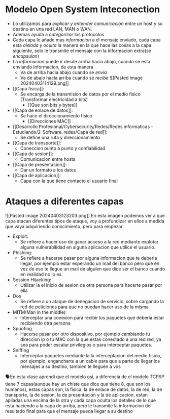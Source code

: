 # Modelo Open System Inteconection
- Lo utilizamos para *explicar y entender comunicacion* entre un host y su destino en una red LAN, MAN o WAN.
- Ademas ayuda a *categorizar* los protocolos 
- Cada capa le añade mas *informacion* a el mensaje enviado, cada capa esta *aislada y oculta* la manera en la que hace las cosas a la capa siguiente, solo le transmite el mensaje con la informacion extra(*se encapsulan*)
- La *informacion* puede ir desde arriba hacia abajo, cuando se esta enviando informacion, de esta manera
	- Va de arriba hacia abajo cuando se *envia*
	- Va de abajo hacia arriba cuando se *recibe*
 ![[Pasted image 20240403114129.png]]
- [[Capa fisica]]:
	- Se encarga de la transmision de datos por el medio fisico (Transformar electricidad a bits)
		- [[Que son bits y bytes]]
- [[Capa de enlace de datos]]:
	- Se hace el direccionamiento fisico
		- [[Direcciones MAC]]
- [[Desarrollo Profesional/Cybersecurity/Redes/Redes informaticas - Estudiando/2-Software_redes/Capa de red]]:
	- Se define una ruta y direccionamiento
- [[Capa de transporte]]:
	- Coneccion punto a punto y confiabilidad
- [[Capa de sesion]]:
	- Comunicacion entre hosts
- [[Capa de presentacion]]:
	- Dar un formato a los datos
- [[Capa de aplicacion]]:
	- Capa con la que tiene contacto el usuario final

# Ataques a diferentes capas
![[Pasted image 20240403123203.png]]
En esta imagen podemos ver a que capa atacan diferentes tipos de ataque, voy a profundizar en ellos a medida que vaya adquiriendo conocimiento, pero para empezar.
- Exploit:
	- Se refiere a hacer uso de ganar acceso a la red mediante explotar alguna vulnerabilidad en alguna aplicacion que utilice el usuario.
- Phishing:
	- Se refiere a hacerse pasar por alguna informacion que te deberia llegar, por ejemplo estar esperando un mail del banco pero que en vez de eso te llegue un mail de alguien que dice ser el banco cuando en realidad no lo es.
- Session Hijacking:
	- Utilizar la el inicio de sesion de otra persona para hacerte pasar por ella
- Dos
	- Se refiere a un ataque de denegacion de servicio, sobre cargando la red de peticiones para que no puedan hacer uso de la misma
- MITM(Man in the middle):
	- Interceptar una conexion para recibir los paquetes que deberia estar recibiendo otra persona
- Spoofing
	- Hacerse pasar por otro dispositivo, por ejemplo cambiando tu direccion ip o tu MAC con la que estas conectado a una red red, ya sea para poder escalar privilegios o para interceptar paquetes.
- Sniffing
	- Interceptar paquetes mediante la la interceptacion del medio fisico, por ejemplo, engancharte a un cable para que a parte de llegar los mensajes a su destino, tambien te lleguen a vos

<p>🗣️En esta clase aprendi que el modelo osi, a diferencia de el modelo TCP/IP
tiene 7 capas(aunque hay un chiste que dice que tiene 8, que son los humanos), estas capas son, la fisica, la de enlace de datos, la de red, la de transporte, la de sesion, la de presentacion y la de aplicacion, estan apiladas una encima de la otra y cada capa oculta los detalles de lo que esta haciendo a la capa de arriba, pero le transmite la informacion del resultado final para que el mensaje pueda llegar a su destino</p>

